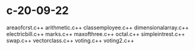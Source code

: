 # c-20-09-22
areaofcrst.c++
arithmetic.c++
classemployee.c++
dimensionalarray.c++
electricbill.c++
marks.c++
maxofthree.c++
octal.c++
simpleintrest.c++
swap.c++
vectorclass.c++
voting.c++
voting2.c++
